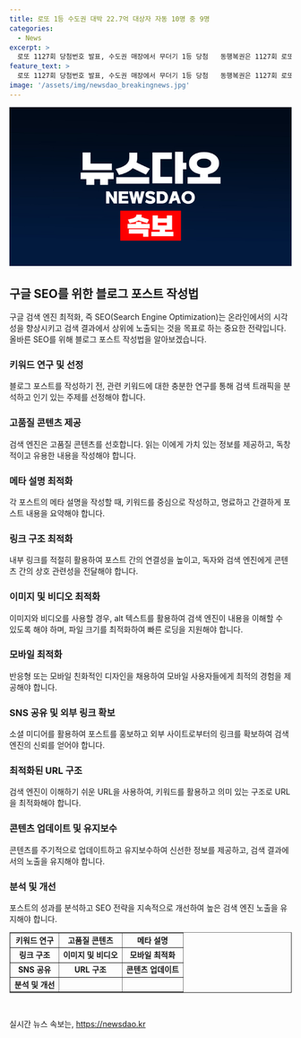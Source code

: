 ```yaml
---
title: 로또 1등 수도권 대박 22.7억 대상자 자동 10명 중 9명
categories:
  - News
excerpt: >
  로또 1127회 당첨번호 발표, 수도권 매장에서 무더기 1등 당첨   동행복권은 1127회 로또복권 추첨결과를 발표했다. 1등 당첨번호는 ‘10, 15, 24, 30, 31, 37’로 12명이 22억6789만원을 받게 되었는데, 이 가운데 9명이 수도권에서 당첨된 것으로 나타났다. 또한, 2등과 3등도 많은 인원들이 당첨되었으며, 당첨금 수령 기한과 해당 매장 정보 등에 대한 안내도 이어졌다. 기획재정부 복권위원회는 로또 시스템 조작 가능성을 점검한 결과, 당첨번호 조작이 사실상 불가능하다는 결론을 밝혀 이에 대한 상세 내용이 논의되고 있다. (150자)
feature_text: >
  로또 1127회 당첨번호 발표, 수도권 매장에서 무더기 1등 당첨   동행복권은 1127회 로또복권 추첨결과를 발표했다. 1등 당첨번호는 ‘10, 15, 24, 30, 31, 37’로 12명이 22억6789만원을 받게 되었는데, 이 가운데 9명이 수도권에서 당첨된 것으로 나타났다. 또한, 2등과 3등도 많은 인원들이 당첨되었으며, 당첨금 수령 기한과 해당 매장 정보 등에 대한 안내도 이어졌다. 기획재정부 복권위원회는 로또 시스템 조작 가능성을 점검한 결과, 당첨번호 조작이 사실상 불가능하다는 결론을 밝혀 이에 대한 상세 내용이 논의되고 있다. (150자)
image: '/assets/img/newsdao_breakingnews.jpg'
---
```


<p><img src="/assets/img/newsdao_breakingnews.jpg" alt="koreaapp 속보" /></p>

<h2 data-ke-size="size26">구글 SEO를 위한 블로그 포스트 작성법</h2>

<p data-ke-size="size16">구글 검색 엔진 최적화, 즉 SEO(Search Engine Optimization)는 온라인에서의 시각성을 향상시키고 검색 결과에서 상위에 노출되는 것을 목표로 하는 중요한 전략입니다. 올바른 SEO를 위해 블로그 포스트 작성법을 알아보겠습니다.</p>

<h3>키워드 연구 및 선정</h3>

<p data-ke-size="size16">블로그 포스트를 작성하기 전, 관련 키워드에 대한 충분한 연구를 통해 검색 트래픽을 분석하고 인기 있는 주제를 선정해야 합니다.</p>

<h3>고품질 콘텐츠 제공</h3>

<p data-ke-size="size16">검색 엔진은 고품질 콘텐츠를 선호합니다. 읽는 이에게 가치 있는 정보를 제공하고, 독창적이고 유용한 내용을 작성해야 합니다.</p>

<h3>메타 설명 최적화</h3>

<p data-ke-size="size16">각 포스트의 메타 설명을 작성할 때, 키워드를 중심으로 작성하고, 명료하고 간결하게 포스트 내용을 요약해야 합니다.</p>

<h3>링크 구조 최적화</h3>

<p data-ke-size="size16">내부 링크를 적절히 활용하여 포스트 간의 연결성을 높이고, 독자와 검색 엔진에게 콘텐츠 간의 상호 관련성을 전달해야 합니다.</p>

<h3>이미지 및 비디오 최적화</h3>

<p data-ke-size="size16">이미지와 비디오를 사용할 경우, alt 텍스트를 활용하여 검색 엔진이 내용을 이해할 수 있도록 해야 하며, 파일 크기를 최적화하여 빠른 로딩을 지원해야 합니다.</p>

<h3>모바일 최적화</h3>

<p data-ke-size="size16">반응형 또는 모바일 친화적인 디자인을 채용하여 모바일 사용자들에게 최적의 경험을 제공해야 합니다.</p>

<h3>SNS 공유 및 외부 링크 확보</h3>

<p data-ke-size="size16">소셜 미디어를 활용하여 포스트를 홍보하고 외부 사이트로부터의 링크를 확보하여 검색 엔진의 신뢰를 얻어야 합니다.</p>

<h3>최적화된 URL 구조</h3>

<p data-ke-size="size16">검색 엔진이 이해하기 쉬운 URL을 사용하여, 키워드를 활용하고 의미 있는 구조로 URL을 최적화해야 합니다.</p>

<h3>콘텐츠 업데이트 및 유지보수</h3>

<p data-ke-size="size16">콘텐츠를 주기적으로 업데이트하고 유지보수하여 신선한 정보를 제공하고, 검색 결과에서의 노출을 유지해야 합니다.</p>

<h3>분석 및 개선</h3>

<p data-ke-size="size16">포스트의 성과를 분석하고 SEO 전략을 지속적으로 개선하여 높은 검색 엔진 노출을 유지해야 합니다.</p>

<table style="width: 100%;" border="1">
<tbody>
<tr>
<td style="text-align: center; height: 17px;"><b>키워드 연구</b></td>
<td style="text-align: center; height: 17px;"><b>고품질 콘텐츠</b></td>
<td style="text-align: center; height: 17px;"><b>메타 설명</b></td>
</tr>
<tr>
<td style="text-align: center; height: 17px;"><b>링크 구조</b></td>
<td style="text-align: center; height: 17px;"><b>이미지 및 비디오</b></td>
<td style="text-align: center; height: 17px;"><b>모바일 최적화</b></td>
</tr>
<tr>
<td style="text-align: center; height: 17px;"><b>SNS 공유</b></td>
<td style="text-align: center; height: 17px;"><b>URL 구조</b></td>
<td style="text-align: center; height: 17px;"><b>콘텐츠 업데이트</b></td>
</tr>
<tr>
<td style="text-align: center; height: 17px;"><b>분석 및 개선</b></td>
<td style="text-align: center; height: 17px;">&nbsp;</td>
<td style="text-align: center; height: 17px;">&nbsp;</td>
</tr>
</tbody>
</table>

<p data-ke-size="size16">&nbsp;</p>
실시간 뉴스 속보는, <a href="https://newsdao.kr" rel="dofollow">https://newsdao.kr</a>


